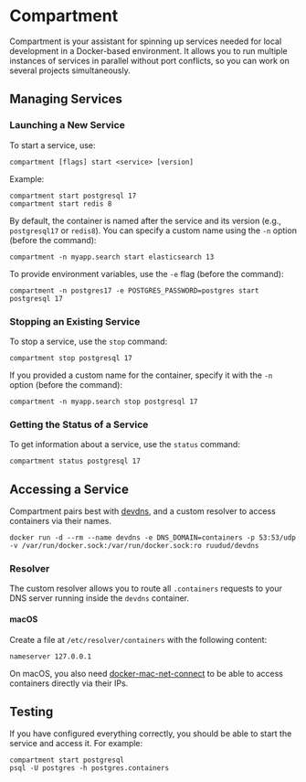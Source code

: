# Compartment

Compartment is your assistant for spinning up services needed for local development in a Docker-based environment. It allows you to run multiple instances of services in parallel without port conflicts, so you can work on several projects simultaneously.

## Managing Services

### Launching a New Service

To start a service, use:

```
compartment [flags] start <service> [version]
```

Example:

```
compartment start postgresql 17
compartment start redis 8
```

By default, the container is named after the service and its version (e.g., `postgresql17` or `redis8`). You can specify a custom name using the `-n` option (before the command):

```
compartment -n myapp.search start elasticsearch 13
```

To provide environment variables, use the `-e` flag (before the command):

```
compartment -n postgres17 -e POSTGRES_PASSWORD=postgres start postgresql 17
```

### Stopping an Existing Service

To stop a service, use the `stop` command:

```
compartment stop postgresql 17
```

If you provided a custom name for the container, specify it with the `-n` option (before the command):

```
compartment -n myapp.search stop postgresql 17
```

### Getting the Status of a Service

To get information about a service, use the `status` command:

```
compartment status postgresql 17
```

## Accessing a Service

Compartment pairs best with [devdns](https://github.com/ruudud/devdns), and a custom resolver to access containers via their names.

```
docker run -d --rm --name devdns -e DNS_DOMAIN=containers -p 53:53/udp -v /var/run/docker.sock:/var/run/docker.sock:ro ruudud/devdns
```

### Resolver

The custom resolver allows you to route all `.containers` requests to your DNS server running inside the `devdns` container.

#### macOS

Create a file at `/etc/resolver/containers` with the following content:

```
nameserver 127.0.0.1
```

On macOS, you also need [docker-mac-net-connect](https://github.com/chipmk/docker-mac-net-connect) to be able to access containers directly via their IPs.

## Testing

If you have configured everything correctly, you should be able to start the service and access it. For example:

```
compartment start postgresql
psql -U postgres -h postgres.containers
```
